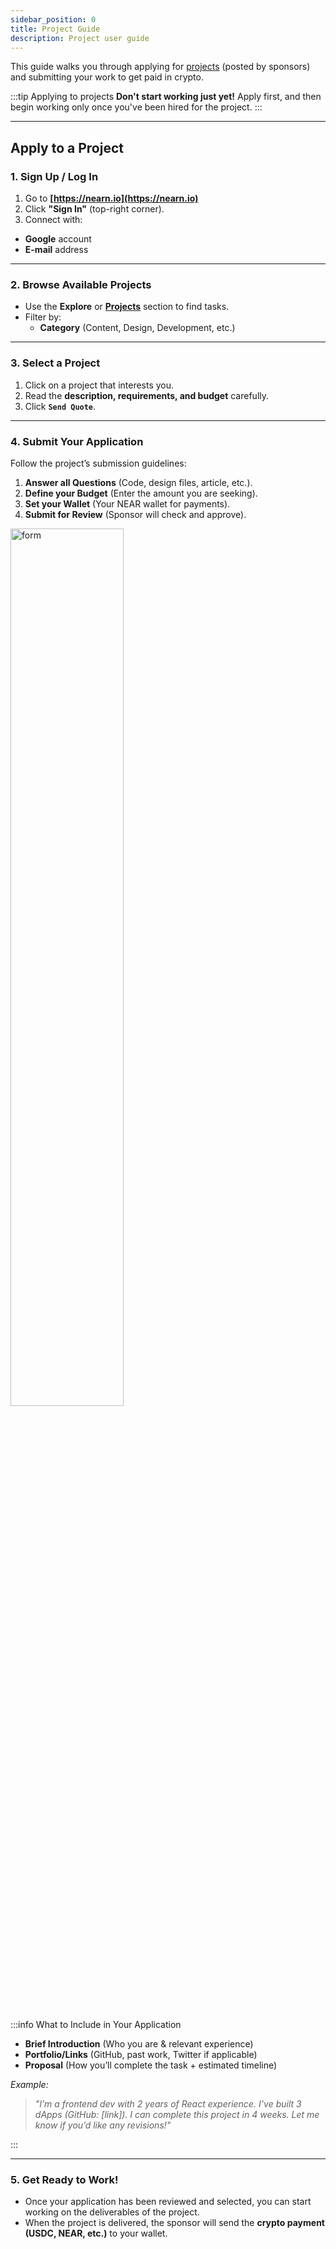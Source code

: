 ```yaml
---
sidebar_position: 0
title: Project Guide
description: Project user guide
---
```


This guide walks you through applying for [projects](../opportunities.md#projects) (posted by sponsors) and submitting your work to get paid in crypto.

:::tip Applying to projects
**Don't start working just yet!** Apply first, and then begin working only once you've been hired for the project.
:::

---

## Apply to a Project

### 1. Sign Up / Log In
1. Go to **[https://nearn.io](https://nearn.io)**
2. Click **"Sign In"** (top-right corner).
3. Connect with:
  - **Google** account
  - **E-mail** address

---

### 2. Browse Available Projects

- Use the **Explore** or [**Projects**](https://nearn.io/projects/) section to find tasks.
- Filter by:
  - **Category** (Content, Design, Development, etc.)

---

### 3. Select a Project

1. Click on a project that interests you.
2. Read the **description, requirements, and budget** carefully.
3. Click **`Send Quote`**.

---

### 4. Submit Your Application

Follow the project’s submission guidelines:
1. **Answer all Questions** (Code, design files, article, etc.).
2. **Define your Budget** (Enter the amount you are seeking).
3. **Set your Wallet** (Your NEAR wallet for payments).
3. **Submit for Review** (Sponsor will check and approve).

<div class="screenshot">
<img alt="form" src="/img/talent/project.png" width="60%" />
</div>

<p>&nbsp;</p>

:::info What to Include in Your Application

- **Brief Introduction** (Who you are & relevant experience)
- **Portfolio/Links** (GitHub, past work, Twitter if applicable)
- **Proposal** (How you’ll complete the task + estimated timeline)

*Example:*
> *"I’m a frontend dev with 2 years of React experience. I’ve built 3 dApps (GitHub: [link]). I can complete this project in 4 weeks. Let me know if you’d like any revisions!"*

:::

---

### 5. Get Ready to Work!

- Once your application has been reviewed and selected, you can start working on the deliverables of the project.
- When the project is delivered, the sponsor will send the **crypto payment (USDC, NEAR, etc.)** to your wallet.

